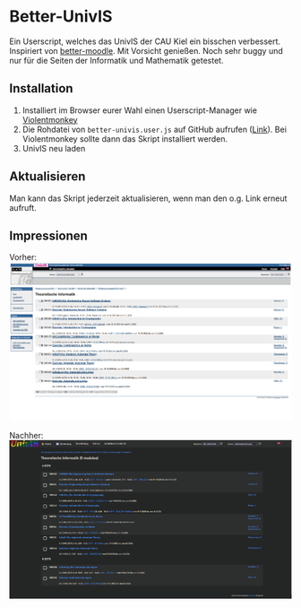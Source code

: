 # Better-UnivIS

Ein Userscript, welches das UnivIS der CAU Kiel ein bisschen verbessert. Inspiriert von [better-moodle](https://better-moodle.dev).
Mit Vorsicht genießen. Noch sehr buggy und nur für die Seiten der Informatik und Mathematik getestet.

## Installation

1. Installiert im Browser eurer Wahl einen Userscript-Manager wie [Violentmonkey](https://violentmonkey.github.io/)
2. Die Rohdatei von `better-univis.user.js` auf GitHub aufrufen ([Link](https://github.com/realHappyH/Better-UnivIS/raw/refs/heads/main/better-univis.user.js)). Bei Violentmonkey sollte dann das Skript installiert werden.
3. UnivIS neu laden

## Aktualisieren

Man kann das Skript jederzeit aktualisieren, wenn man den o.g. Link erneut aufruft.

## Impressionen

Vorher:
![before](./assets/before.png)

Nachher:
![after](./assets/after.png)
